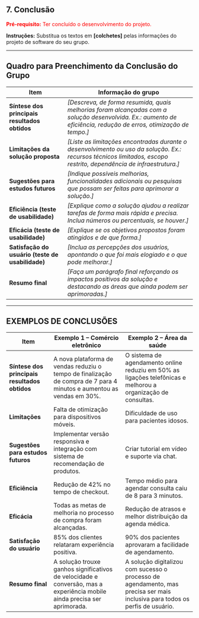 
## 7. Conclusão

<span style="color:red">**Pré-requisito:** Ter concluído o desenvolvimento do projeto.</span>  

**Instruções:** Substitua os textos em **[colchetes]** pelas informações do projeto de software do seu grupo.

---
## Quadro para Preenchimento da Conclusão do Grupo

| Item | Informação do grupo |
|------|-------------------|
| **Síntese dos principais resultados obtidos** | *[Descreva, de forma resumida, quais melhorias foram alcançadas com a solução desenvolvida. Ex.: aumento de eficiência, redução de erros, otimização de tempo.]* |
| **Limitações da solução proposta** |  *[Liste as limitações encontradas durante o desenvolvimento ou uso da solução. Ex.: recursos técnicos limitados, escopo restrito, dependência de infraestrutura.]* |
| **Sugestões para estudos futuros** |  *[Indique possíveis melhorias, funcionalidades adicionais ou pesquisas que possam ser feitas para aprimorar a solução.]* |
| **Eficiência (teste de usabilidade)** |  *[Explique como a solução ajudou a realizar tarefas de forma mais rápida e precisa. Inclua números ou percentuais, se houver.]* |
| **Eficácia (teste de usabilidade)** |  *[Explique se os objetivos propostos foram atingidos e de que forma.]* |
| **Satisfação do usuário (teste de usabilidade)** |  *[Inclua as percepções dos usuários, apontando o que foi mais elogiado e o que pode melhorar.]* |
| **Resumo final** |  *[Faça um parágrafo final reforçando os impactos positivos da solução e destacando as áreas que ainda podem ser aprimoradas.]* |

---

## EXEMPLOS DE CONCLUSÕES

| Item | Exemplo 1 – Comércio eletrônico | Exemplo 2 – Área da saúde |
|------|-------------------------------|---------------------------|
| **Síntese dos principais resultados obtidos** | A nova plataforma de vendas reduziu o tempo de finalização de compra de 7 para 4 minutos e aumentou as vendas em 30%. | O sistema de agendamento online reduziu em 50% as ligações telefônicas e melhorou a organização de consultas. |
| **Limitações** | Falta de otimização para dispositivos móveis. | Dificuldade de uso para pacientes idosos. |
| **Sugestões para estudos futuros** | Implementar versão responsiva e integração com sistema de recomendação de produtos. | Criar tutorial em vídeo e suporte via chat. |
| **Eficiência** | Redução de 42% no tempo de checkout. | Tempo médio para agendar consulta caiu de 8 para 3 minutos. |
| **Eficácia** | Todas as metas de melhoria no processo de compra foram alcançadas. | Redução de atrasos e melhor distribuição da agenda médica. |
| **Satisfação do usuário** | 85% dos clientes relataram experiência positiva. | 90% dos pacientes aprovaram a facilidade de agendamento. |
| **Resumo final** | A solução trouxe ganhos significativos de velocidade e conversão, mas a experiência mobile ainda precisa ser aprimorada. | A solução digitalizou com sucesso o processo de agendamento, mas precisa ser mais inclusiva para todos os perfis de usuário. |

